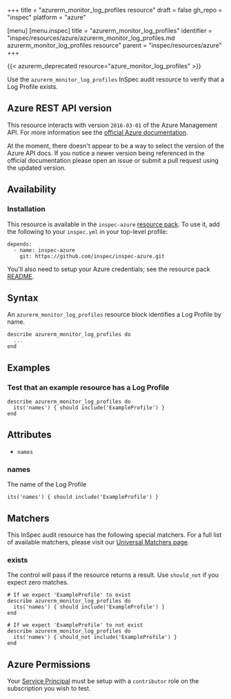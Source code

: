 +++
title = "azurerm_monitor_log_profiles resource"
draft = false
gh_repo = "inspec"
platform = "azure"

[menu]
  [menu.inspec]
    title = "azurerm_monitor_log_profiles"
    identifier = "inspec/resources/azure/azurerm_monitor_log_profiles.md azurerm_monitor_log_profiles resource"
    parent = "inspec/resources/azure"
+++

{{< azurerm_deprecated resource="azure_monitor_log_profiles" >}}

Use the `azurerm_monitor_log_profiles` InSpec audit resource to verify that a Log Profile
exists.

## Azure REST API version

This resource interacts with version `2016-03-01` of the Azure Management API.
For more information see the [official Azure documentation](https://docs.microsoft.com/en-us/rest/api/monitor/logprofiles/list).

At the moment, there doesn't appear to be a way to select the version of the
Azure API docs. If you notice a newer version being referenced in the official
documentation please open an issue or submit a pull request using the updated
version.

## Availability

### Installation

This resource is available in the `inspec-azure` [resource
pack](/inspec/glossary/#resource-pack). To use it, add the
following to your `inspec.yml` in your top-level profile:

    depends:
      - name: inspec-azure
        git: https://github.com/inspec/inspec-azure.git

You'll also need to setup your Azure credentials; see the resource pack
[README](https://github.com/inspec/inspec-azure#inspec-for-azure).

## Syntax

An `azurerm_monitor_log_profiles` resource block identifies a Log Profile by name.

    describe azurerm_monitor_log_profiles do
      ...
    end

## Examples

### Test that an example resource has a Log Profile

    describe azurerm_monitor_log_profiles do
      its('names') { should include('ExampleProfile') }
    end

## Attributes

- `names`

### names

The name of the Log Profile

    its('names') { should include('ExampleProfile') }

## Matchers

This InSpec audit resource has the following special matchers. For a full list of
available matchers, please visit our [Universal Matchers
page](/inspec/matchers/).

### exists

The control will pass if the resource returns a result. Use `should_not` if you expect
zero matches.

    # If we expect 'ExampleProfile' to exist
    describe azurerm_monitor_log_profiles do
      its('names') { should include('ExampleProfile') }
    end

    # If we expect 'ExampleProfile' to not exist
    describe azurerm_monitor_log_profiles do
      its('names') { should_not include('ExampleProfile') }
    end

## Azure Permissions

Your [Service
Principal](https://docs.microsoft.com/en-us/azure/azure-resource-manager/resource-group-create-service-principal-portal)
must be setup with a `contributor` role on the subscription you wish to test.
